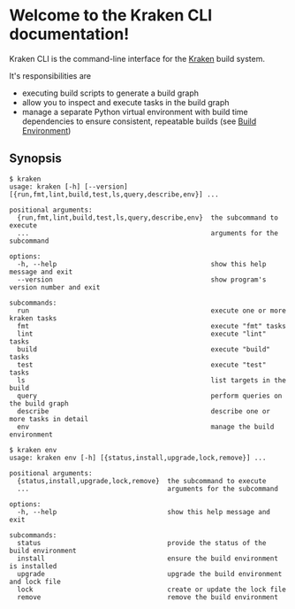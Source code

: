 # Welcome to the Kraken CLI documentation!

  [Kraken]: https://pypi.org/project/kraken-build/

Kraken CLI is the command-line interface for the [Kraken][] build system. 

It's responsibilities are

* executing build scripts to generate a build graph
* allow you to inspect and execute tasks in the build graph
* manage a separate Python virtual environment with build time dependencies to ensure consistent, repeatable builds (see [Build Environment](./buildenv.md))

## Synopsis

```
$ kraken
usage: kraken [-h] [--version] [{run,fmt,lint,build,test,ls,query,describe,env}] ...

positional arguments:
  {run,fmt,lint,build,test,ls,query,describe,env}  the subcommand to execute
  ...                                              arguments for the subcommand

options:
  -h, --help                                       show this help message and exit
  --version                                        show program's version number and exit

subcommands:
  run                                              execute one or more kraken tasks
  fmt                                              execute "fmt" tasks
  lint                                             execute "lint" tasks
  build                                            execute "build" tasks
  test                                             execute "test" tasks
  ls                                               list targets in the build
  query                                            perform queries on the build graph
  describe                                         describe one or more tasks in detail
  env                                              manage the build environment
```

```
$ kraken env
usage: kraken env [-h] [{status,install,upgrade,lock,remove}] ...

positional arguments:
  {status,install,upgrade,lock,remove}  the subcommand to execute
  ...                                   arguments for the subcommand

options:
  -h, --help                            show this help message and exit

subcommands:
  status                                provide the status of the build environment
  install                               ensure the build environment is installed
  upgrade                               upgrade the build environment and lock file
  lock                                  create or update the lock file
  remove                                remove the build environment
```
